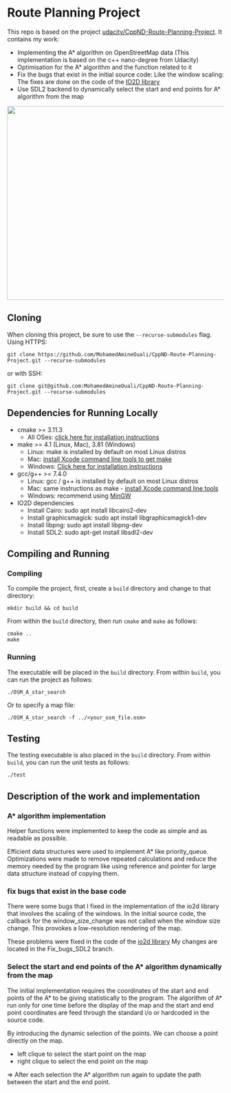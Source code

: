 # Route Planning Project


This repo is based on the project
[udacity/CppND-Route-Planning-Project](https://github.com/udacity/CppND-Route-Planning-Project).
It contains my work:
* Implementing the A* algorithm on OpenStreetMap data (This
  implementation is based on the c++ nano-degree from Udacity)
* Optimisation for the A* algorithm and the function related to it
* Fix the bugs that exist in the initial source code: Like the window
  scaling: The fixes are done on the code of the
  [IO2D library](https://github.com/MohamedAmineOuali/P0267_RefImpl/tree/Fix_bugs_SDL2)
* Use SDL2 backend to dynamically select the start and end points for A* algorithm from the map

<img src="demo.gif" width="600" height="450" />



## Cloning

When cloning this project, be sure to use the `--recurse-submodules` flag. Using HTTPS:
```
git clone https://github.com/MohamedAmineOuali/CppND-Route-Planning-Project.git --recurse-submodules
```
or with SSH:
```
git clone git@github.com:MohamedAmineOuali/CppND-Route-Planning-Project.git --recurse-submodules
```

## Dependencies for Running Locally
* cmake >= 3.11.3
  * All OSes: [click here for installation instructions](https://cmake.org/install/)
* make >= 4.1 (Linux, Mac), 3.81 (Windows)
  * Linux: make is installed by default on most Linux distros
  * Mac: [install Xcode command line tools to get make](https://developer.apple.com/xcode/features/)
  * Windows: [Click here for installation instructions](http://gnuwin32.sourceforge.net/packages/make.htm)
* gcc/g++ >= 7.4.0
  * Linux: gcc / g++ is installed by default on most Linux distros
  * Mac: same instructions as make - [install Xcode command line tools](https://developer.apple.com/xcode/features/)
  * Windows: recommend using [MinGW](http://www.mingw.org/)
* IO2D dependencies 
  * Install Cairo: sudo apt install libcairo2-dev 
  * Install graphicsmagick: sudo apt install libgraphicsmagick1-dev
  * Install libpng: sudo apt install libpng-dev
  * Install SDL2: sudo apt-get install libsdl2-dev

## Compiling and Running

### Compiling
To compile the project, first, create a `build` directory and change to that directory:
```
mkdir build && cd build
```
From within the `build` directory, then run `cmake` and `make` as follows:
```
cmake ..
make
```
### Running
The executable will be placed in the `build` directory. From within `build`, you can run the project as follows:
```
./OSM_A_star_search
```
Or to specify a map file:
```
./OSM_A_star_search -f ../<your_osm_file.osm>
```

## Testing

The testing executable is also placed in the `build` directory. From within `build`, you can run the unit tests as follows:
```
./test
```

## Description of the work and implementation

### A* algorithm implementation 
Helper functions were implemented to keep the code as simple and as
readable as possible. 

Efficient data structures were used to implement A* like priority_queue.
Optimizations were made to remove repeated calculations and reduce the
memory needed by the program like using reference and pointer for large
data structure instead of copying them.

### fix bugs that exist in the base code
There were some bugs that I fixed in the implementation of the io2d library that involves the scaling of the windows. In the initial source code, the callback for the window_size_change was not called when the window size change. This provokes a low-resolution rendering of the map.

These problems were fixed in the code of the
[io2d library](https://github.com/MohamedAmineOuali/P0267_RefImpl/tree/Fix_bugs_SDL2)
My changes are located in the Fix_bugs_SDL2 branch.

### Select the start and end points of the A* algorithm dynamically from the map

The initial implementation requires the coordinates of the start and end
points of the A* to be giving statistically to the program. The
algorithm of A* run only for one time before the display of the map and
the start and end point coordinates are feed through the standard i/o or
hardcoded in the source code.

By introducing the dynamic selection of the points. We can choose a point directly on the map.
* left clique to select the start point on the map
* right clique to select the end point on the map 

=> After each selection the A* algorithm run again to update the path
between the start and the end point.
